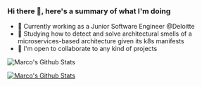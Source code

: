 ### Hi there 👋, here's a summary of what I'm doing

- 📲 Currently working as a Junior Software Engineer @Deloitte
- 🔭 Studying how to detect and solve architectural smells of a microservices-based architecture given its k8s manifests
- 👥 I'm open to collaborate to any kind of projects

<img src="https://github-readme-stats.vercel.app/api?username=marcomarinodev&include_all_commits=true&count_private=true&show_icons=true&line_height=20&title_color=7A7ADB&icon_color=2234AE&text_color=D3D3D3&bg_color=0,000000,130F40" alt="Marco's Github Stats">

<a href="https://it.linkedin.com/in/marco-marin%C3%B2-aa761518a"><img src="https://img.shields.io/badge/LinkedIn-0077B5?style=for-the-badge&logo=linkedin&logoColor=white" alt="Marco's Github Stats"></a>
